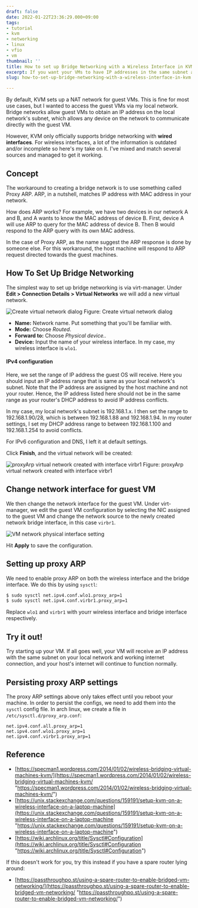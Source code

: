 ```yaml
---
draft: false
date: 2022-01-22T23:36:29.000+09:00
tags:
- tutorial
- kvm
- networking
- linux
- vfio
- vm
thumbnail: ''
title: How to set up Bridge Networking with a Wireless Interface in KVM
excerpt: If you want your VMs to have IP addresses in the same subnet as your local network.
slug: how-to-set-up-bridge-networking-with-a-wireless-interface-in-kvm

---
```

By default, KVM sets up a NAT network for guest VMs. This is fine for most use cases, but I wanted to access the guest VMs via my local network. Bridge networks allow guest VMs to obtain an IP address on the local network's subnet, which allows any device on the network to communicate directly with the guest VM.

However, KVM only officially supports bridge networking with **wired interfaces**. For wireless interfaces, a lot of the information is outdated and/or incomplete so here's my take on it. I've mixed and match several sources and managed to get it working.

## Concept

The workaround to creating a bridge network is to use something called Proxy ARP. ARP, in a nutshell, matches IP address with MAC address in your network.

How does ARP works? For example, we have two devices in our network A and B, and A wants to know the MAC address of device B. First, device A will use ARP to query for the MAC address of device B. Then B would respond to the ARP query with its own MAC address.

In the case of Proxy ARP, as the name suggest the ARP response is done by someone else. For this workaround, the host machine will respond to ARP request directed towards the guest machines.

## How To Set Up Bridge Networking

The simplest way to set up bridge networking is via virt-manager. Under **Edit > Connection Details > Virtual Networks** we will add a new virtual network.

![Create virtual network dialog](/uploads/create-virtual-network.png)
Figure: Create virtual network dialog

* **Name:** Network name. Put something that you'll be familiar with.
* **Mode:** Choose _Routed_.
* **Forward to:** Choose _Physical device.._
* **Device:** Input the name of your wireless interface. In my case, my wireless interface is `wlo1`.

#### IPv4 configuration

Here, we set the range of IP address the guest OS will receive. Here you should input an IP address range that is same as your local network's subnet. Note that the IP address are assigned by the host machine and not your router. Hence, the IP address listed here should not be in the same range as your router's DHCP address to avoid IP address conflicts.

In my case, my local network's subnet is 192.168.1.x. I then set the range to 192.168.1.90/28, which is between 192.168.1.88 and 192.168.1.94. In my router settings, I set my DHCP address range to between 192.168.1.100 and 192.168.1.254 to avoid conflicts.

For IPv6 configuration and DNS, I left it at default settings.

Click **Finish**, and the virtual network will be created:

![proxyArp virtual network created with interface virbr1](/uploads/virt-man-network-interface.png)
Figure: proxyArp virtual network created with interface virbr1

## Change network interface for guest VM

We then change the network interface for the guest VM. Under virt-manager, we edit the guest VM configuration by selecting the NIC assigned to the guest VM and change the network source to the newly created network bridge interface, in this case `virbr1`.

![VM network physical interface setting](/uploads/vm-network-setting.png)

Hit **Apply** to save the configuration.

## Setting up proxy ARP

We need to enable proxy ARP on both the wireless interface and the bridge interface. We do this by using `sysctl`:

```bash
$ sudo sysctl net.ipv4.conf.wlo1.proxy_arp=1
$ sudo sysctl net.ipv4.conf.virbr1.proxy_arp=1
```

Replace `wlo1` and `virbr1` with yourr wireless interface and bridge interface respectively.

## Try it out!

Try starting up your VM. If all goes well, your VM will receive an IP address with the same subnet on your local network and working internet connection, and your host's internet will continue to function normally.

## Persisting proxy ARP settings

The proxy ARP settings above only takes effect until you reboot your machine. In order to persist the configs, we need to add them into the `sysctl` config file. In arch linux, we create a file in `/etc/sysctl.d/proxy_arp.conf`:

```
net.ipv4.conf.all.proxy_arp=1
net.ipv4.conf.wlo1.proxy_arp=1
net.ipv4.conf.virbr1.proxy_arp=1
```

## Reference

* [https://specman1.wordpress.com/2014/01/02/wireless-bridging-virtual-machines-kvm/](https://specman1.wordpress.com/2014/01/02/wireless-bridging-virtual-machines-kvm/ "https://specman1.wordpress.com/2014/01/02/wireless-bridging-virtual-machines-kvm/")
* [https://unix.stackexchange.com/questions/159191/setup-kvm-on-a-wireless-interface-on-a-laptop-machine](https://unix.stackexchange.com/questions/159191/setup-kvm-on-a-wireless-interface-on-a-laptop-machine "https://unix.stackexchange.com/questions/159191/setup-kvm-on-a-wireless-interface-on-a-laptop-machine")
* [https://wiki.archlinux.org/title/Sysctl#Configuration](https://wiki.archlinux.org/title/Sysctl#Configuration "https://wiki.archlinux.org/title/Sysctl#Configuration")

If this doesn't work for you, try this instead if you have a spare router lying around:

* [https://passthroughpo.st/using-a-spare-router-to-enable-bridged-vm-networking/](https://passthroughpo.st/using-a-spare-router-to-enable-bridged-vm-networking/ "https://passthroughpo.st/using-a-spare-router-to-enable-bridged-vm-networking/")
